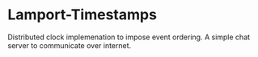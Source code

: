 # Lamport-Timestamps
Distributed clock implemenation to impose event ordering. A simple chat server to communicate over internet.
